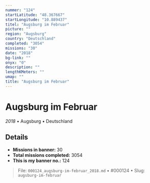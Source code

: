 ```yaml
---
nummer: "124"
startLatitude: "48.367667"
startLongitude: "10.889437"
titel: "Augsburg im Februar"
picture: ""
region: "Augsburg"
country: "Deutschland"
completed: "3054"
missions: "30"
date: "2018"
bg-link: ""
onyx: "0"
description: ""
lengthKMeters: ""
umap: ""
title: "Augsburg im Februar"
---
```

# Augsburg im Februar

*2018* • Augsburg • Deutschland



## Details

- **Missions in banner:** 30
- **Total missions completed:** 3054
- **This is my banner no.:** 124





> File: `000124_augsburg-im-februar_2018.md` • #000124 • Slug: `augsburg-im-februar`
